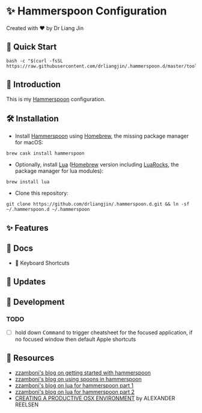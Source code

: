 # :sparkles: Hammerspoon Configuration
Created with :heart: by Dr Liang Jin

## :rocket: Quick Start
```
bash -c "$(curl -fsSL https://raw.githubusercontent.com/drliangjin/.hammerspoon.d/master/tools/install)"
```
## :scroll: Introduction
This is my [Hammerspoon](https://www.hammerspoon.org/) configuration.

## :hammer_and_wrench: Installation
- Install [Hammerspoon](https://www.hammerspoon.org/) using [Homebrew](https://brew.sh/), the missing package manager for macOS:
```
brew cask install hammerspoon
```
- Optionally, install [Lua](http://www.lua.org/) ([Homebrew](https://brew.sh/) version including [LuaRocks](https://luarocks.org/), the package manager for lua modules):
```
brew install lua
```
- Clone this repository:
```
git clone https://github.com/drliangjin/.hammerspoon.d.git && ln -sf ~/.hammerspoon.d ~/.hammerspoon
```
## :sparkles: Features

## :open_book: Docs
- :musical_keyboard: Keyboard Shortcuts

## :loudspeaker: Updates

## :construction: Development
### TODO
- [ ] hold down <kbd>Command</kbd> to trigger cheatsheet for the focused application, if no focused window then default Apple shortcuts

## :beginner: Resources
- [zzamboni's blog on getting started with hammerspoon](http://zzamboni.org/post/getting-started-with-hammerspoon/)
- [zzamboni's blog on using spoons in hammerspoon](http://zzamboni.org/post/using-spoons-in-hammerspoon/)
- [zzamboni's blog on lua for hammerspoon part 1](http://zzamboni.org/post/just-enough-lua-to-be-productive-in-hammerspoon-part-1/)
- [zzamboni's blog on lua for hammerspoon part 2](http://zzamboni.org/post/just-enough-lua-to-be-productive-in-hammerspoon-part-2/)
- [CREATING A PRODUCTIVE OSX ENVIRONMENT](https://spinscale.de/posts/2016-11-08-creating-a-productive-osx-environment-hammerspoon.html) by ALEXANDER REELSEN
